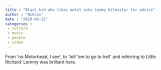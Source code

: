 ```yaml
---
title : "Black kid who likes metal asks Lemmy Kilmister for advice"
author : "Niklas"
date : "2020-06-22"
categories : 
 - culture
 - music
 - people
 - video
---
```


From 'no Motorhead, I see', to 'tell 'em to go to hell' and referring to Little Richard: Lemmy was brilliant here.
